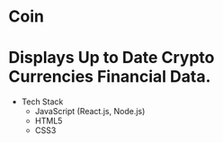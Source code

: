 # Coin
# Displays Up to Date Crypto Currencies Financial Data.

* Tech Stack
    * JavaScript (React.js, Node.js)
    * HTML5
    * CSS3